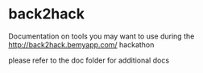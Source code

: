 # back2hack

Documentation on tools you may want to use during the http://back2hack.bemyapp.com/ hackathon

please refer to the doc folder for additional docs

